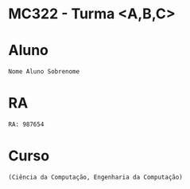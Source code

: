 # **MC322 - Turma <A,B,C>**

# **Aluno**
    Nome Aluno Sobrenome

# **RA**
    RA: 987654

# **Curso**
    (Ciência da Computação, Engenharia da Computação)